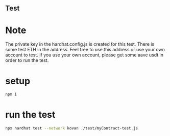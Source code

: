 ## Test

# Note
The private key in the hardhat.config.js is created for this test.
There is some test ETH in the address.
Feel free to use this address or use your own account to test.
If you use your own account, please get some aave usdt in order to run the test.

# setup
```bash
npm i
```

# run the test
```bash
npx hardhat test --network kovan ./test/myContract-test.js
```